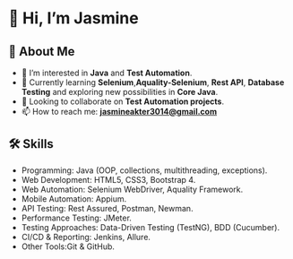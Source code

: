 # 👋 Hi, I’m Jasmine 

## 👀 About Me
- 🔭 I’m interested in **Java** and **Test Automation**.
- 🌱 Currently learning **Selenium**,**Aquality-Selenium**, **Rest API**, **Database Testing** and exploring new possibilities in **Core Java**.
- 💞️ Looking to collaborate on **Test Automation projects**.
- 📫 How to reach me: **[jasmineakter3014@gmail.com](mailto:jasmineakter3014@gmail.com)**

## 🛠️ Skills
-  Programming: Java (OOP, collections, multithreading, exceptions).
- Web Development: HTML5, CSS3, Bootstrap 4.
- Web Automation: Selenium WebDriver, Aquality Framework.
- Mobile Automation: Appium.
- API Testing: Rest Assured, Postman, Newman.
- Performance Testing: JMeter.
- Testing Approaches: Data-Driven Testing (TestNG), BDD (Cucumber).
- CI/CD & Reporting: Jenkins, Allure.
- Other Tools:Git & GitHub.
